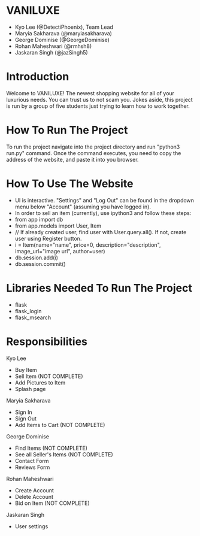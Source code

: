 # VANILUXE 
- Kyo Lee (@DetectiPhoenix), Team Lead
- Maryia Sakharava (@maryiasakharava)
- George Dominise (@GeorgeDominise)
- Rohan Maheshwari (@rmhsh8)
- Jaskaran Singh (@jazSingh5) 

# Introduction
Welcome to VANILUXE! The newest shopping website for all of your luxurious needs. You can trust us to not scam you. Jokes aside, this project is run by a group of five students just trying to learn how to work together.

# How To Run The Project
To run the project navigate into the project directory and run "python3 run.py" command. Once the command executes, you need to copy the address of the website, and paste it into you browser.

# How To Use The Website
- UI is interactive. "Settings" and "Log Out" can be found in the dropdown menu below "Account" (assuming you have logged in).
- In order to sell an item (currently), use ipython3 and follow these steps: 
-    from app import db
-    from app.models import User, Item
-    // If already created user, find user with User.query.all(). If not, create user using Register button.
-    i = Item(name="name", price=0, description="description", image_url="image url", author=user)
-    db.session.add(i)
-    db.session.commit()

# Libraries Needed To Run The Project
- flask
- flask_login
- flask_msearch

# Responsibilities
Kyo Lee
- Buy Item
- Sell Item (NOT COMPLETE)
- Add Pictures to Item
- Splash page

Maryia Sakharava
- Sign In
- Sign Out
- Add Items to Cart (NOT COMPLETE)

George Dominise
- Find Items (NOT COMPLETE)
- See all Seller's Items (NOT COMPLETE)
- Contact Form
- Reviews Form

Rohan Maheshwari
- Create Account
- Delete Account
- Bid on Item (NOT COMPLETE)

Jaskaran Singh
- User settings
